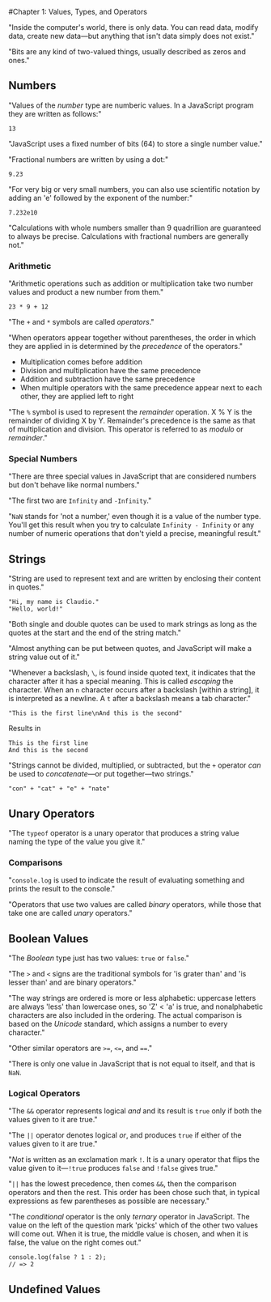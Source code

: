 #Chapter 1: Values, Types, and Operators

"Inside the computer's world, there is only data. You can read data, modify data, create new data—but anything that isn't data simply does not exist."

"Bits are any kind of two-valued things, usually described as zeros and ones."

## Numbers
"Values of the *number* type are numberic values. In a JavaScript program they are written as follows:"
```
13
```
"JavaScript uses a fixed number of bits (64) to store a single number value."

"Fractional numbers are written by using a dot:"
```
9.23
```
"For very big or very small numbers, you can also use scientific notation by adding an 'e' followed by the exponent of the number:"
```
7.232e10
```
"Calculations with whole numbers smaller than 9 quadrillion are guaranteed to always be precise. Calculations with fractional numbers are generally not."

### Arithmetic
"Arithmetic operations such as addition or multiplication take two number values and product a new number from them."
```
23 * 9 + 12
```
"The `+` and `*` symbols are called _operators_."

"When operators appear together without parentheses, the order in which they are applied in is determined by the _precedence_ of the operators."
- Multiplication comes before addition
- Division and multiplication have the same precedence
- Addition and subtraction have the same precedence
- When multiple operators with the same precedence appear next to each other, they are applied left to right

"The `%` symbol is used to represent the _remainder_ operation. X % Y is the remainder of dividing X by Y. Remainder's precedence is the same as that of multiplication and division. This operator is referred to as _modulo_ or _remainder_."

### Special Numbers
"There are three special values in JavaScript that are considered numbers but don't behave like normal numbers."

"The first two are `Infinity` and `-Infinity`."

"`NaN` stands for 'not a number,' even though it is a value of the number type. You'll get this result when you try to calculate `Infinity - Infinity` or any number of numeric operations that don't yield a precise, meaningful result."

## Strings
"String are used to represent text and are written by enclosing their content in quotes."
```
"Hi, my name is Claudio."
"Hello, world!"
```
"Both single and double quotes can be used to mark strings as long as the quotes at the start and the end of the string match."

"Almost anything can be put between quotes, and JavaScript will make a string value out of it."

"Whenever a backslash, `\`, is found inside quoted text, it indicates that the character after it has a special meaning. This is called _escaping_ the character. When an `n` character occurs after a backslash [within a string], it is interpreted as a newline. A `t` after a backslash means a tab character."
```
"This is the first line\nAnd this is the second"
```
Results in
```
This is the first line
And this is the second
```

"Strings cannot be divided, multiplied, or subtracted, but the `+` operator _can_ be used to _concatenate_—or put together—two strings."
```
"con" + "cat" + "e" + "nate"
```

## Unary Operators
"The `typeof` operator is a unary operator that produces a string value naming the type of the value you give it."
### Comparisons
"`console.log` is used to indicate the result of evaluating something and prints the result to the console."

"Operators that use two values are called _binary_ operators, while those that take one are called _unary_ operators."

## Boolean Values
"The _Boolean_ type just has two values: `true` or `false`."

"The `>` and `<` signs are the traditional symbols for 'is grater than' and 'is lesser than' and are binary operators."

"The way strings are ordered is more or less alphabetic: uppercase letters are always 'less' than lowercase ones, so 'Z' < 'a' is true, and nonalphabetic characters are also included in the ordering. The actual comparison is based on the _Unicode_ standard, which assigns a number to every character."

"Other similar operators are `>=`, `<=`, and `==`."

"There is only one value in JavaScript that is not equal to itself, and that is `NaN`.

### Logical Operators
"The `&&` operator represents logical _and_ and its result is `true` only if both the values given to it are true."

"The `||` operator denotes logical _or_, and produces `true` if either of the values given to it are true."

"_Not_ is written as an exclamation mark `!`. It is a unary operator that flips the value given to it—`!true` produces `false` and `!false` gives true."

"`||` has the lowest precedence, then comes `&&`, then the comparison operators and then the rest. This order has been chose such that, in typical expressions as few parentheses as possible are necessary."

"The _conditional_ operator is the only _ternary_ operator in JavaScript. The value on the left of the question mark 'picks' which of the other two values will come out. When it is true, the middle value is chosen, and when it is false, the value on the right comes out."
```
console.log(false ? 1 : 2);
// => 2
```

## Undefined Values
